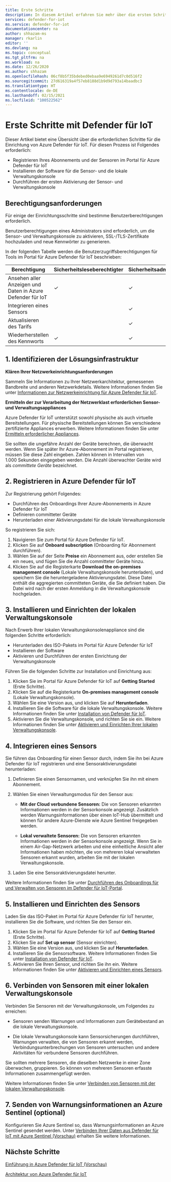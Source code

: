 ```yaml
---
title: Erste Schritte
description: In diesem Artikel erfahren Sie mehr über die ersten Schritte mit dem grundlegenden Workflow einer Bereitstellung von Azure Defender für IoT.
services: defender-for-iot
ms.service: defender-for-iot
documentationcenter: na
author: shhazam-ms
manager: rkarlin
editor: ''
ms.devlang: na
ms.topic: conceptual
ms.tgt_pltfrm: na
ms.workload: na
ms.date: 12/26/2020
ms.author: shhazam
ms.openlocfilehash: 06cf8b5f35bdebed0ebaa9e6949261d7c0d516f2
ms.sourcegitcommit: 27d616319a4f57eb8188d1b9d9d793a14baadbc3
ms.translationtype: HT
ms.contentlocale: de-DE
ms.lasthandoff: 02/15/2021
ms.locfileid: "100522562"
---
```

# <a name="get-started-with-defender-for-iot"></a>Erste Schritte mit Defender für IoT

Dieser Artikel bietet eine Übersicht über die erforderlichen Schritte für die Einrichtung von Azure Defender für IoT. Für diesen Prozess ist Folgendes erforderlich:

- Registrieren Ihres Abonnements und der Sensoren im Portal für Azure Defender für IoT
- Installieren der Software für die Sensor- und die lokale Verwaltungskonsole
- Durchführen der ersten Aktivierung der Sensor- und Verwaltungskonsole

## <a name="permission-requirements"></a>Berechtigungsanforderungen

Für einige der Einrichtungsschritte sind bestimme Benutzerberechtigungen erforderlich.

Benutzerberechtigungen eines Administrators sind erforderlich, um die Sensor- und Verwaltungskonsole zu aktivieren, SSL-/TLS-Zertifikate hochzuladen und neue Kennwörter zu generieren.

In der folgenden Tabelle werden die Benutzerzugriffsberechtigungen für Tools im Portal für Azure Defender für IoT beschrieben:

| Berechtigung | Sicherheitsleseberechtigter | Sicherheitsadministrator | Abonnementmitwirkender | Abonnementbesitzer |
|--|--|--|--|--|
| Ansehen aller Anzeigen und Daten in Azure Defender für IoT | ✓ | ✓ | ✓ | ✓ |
| Integrieren eines Sensors  |  |  ✓ | ✓ | ✓ |
| Aktualisieren des Tarifs  |  |  ✓ | ✓ | ✓ |
| Wiederherstellen des Kennworts  | ✓  |  ✓ | ✓ | ✓ |

## <a name="1-identify-the-solution-infrastructure"></a>1. Identifizieren der Lösungsinfrastruktur

**Klären Ihrer Netzwerkeinrichtungsanforderungen**

Sammeln Sie Informationen zu Ihrer Netzwerkarchitektur, gemessenen Bandbreite und anderen Netzwerkdetails. Weitere Informationen finden Sie unter [Informationen zur Netzwerkeinrichtung für Azure Defender für IoT](how-to-set-up-your-network.md).

**Ermitteln der zur Verarbeitung der Netzwerklast erforderlichen Sensor- und Verwaltungsappliances**

Azure Defender für IoT unterstützt sowohl physische als auch virtuelle Bereitstellungen. Für physische Bereitstellungen können Sie verschiedene zertifizierte Appliances erwerben. Weitere Informationen finden Sie unter [Ermitteln erforderlicher Appliances](how-to-identify-required-appliances.md).

Sie sollten die ungefähre Anzahl der Geräte berechnen, die überwacht werden. Wenn Sie später Ihr Azure-Abonnement im Portal registrieren, müssen Sie diese Zahl eingeben. Zahlen können in Intervallen von 1.000 Sekunden eingegeben werden. Die Anzahl überwachter Geräte wird als *committete Geräte* bezeichnet.

## <a name="2-register-with-azure-defender-for-iot"></a>2. Registrieren in Azure Defender für IoT

Zur Registrierung gehört Folgendes:

- Durchführen des Onboardings Ihrer Azure-Abonnements in Azure Defender für IoT
- Definieren committeter Geräte
- Herunterladen einer Aktivierungsdatei für die lokale Verwaltungskonsole

So registrieren Sie sich:

1. Navigieren Sie zum Portal für Azure Defender für IoT.
1. Klicken Sie auf **Onboard subscription** (Onboarding für Abonnement durchführen).
1. Wählen Sie auf der Seite **Preise** ein Abonnement aus, oder erstellen Sie ein neues, und fügen Sie die Anzahl committeter Geräte hinzu.
1. Klicken Sie auf die Registerkarte **Download the on-premises management console** (Lokale Verwaltungskonsole herunterladen), und speichern Sie die heruntergeladene Aktivierungsdatei. Diese Datei enthält die aggregierten committeten Geräte, die Sie definiert haben. Die Datei wird nach der ersten Anmeldung in die Verwaltungskonsole hochgeladen.

## <a name="3-install-and-set-up-the-on-premises-management-console"></a>3. Installieren und Einrichten der lokalen Verwaltungskonsole

Nach Erwerb Ihrer lokalen Verwaltungskonsolenappliance sind die folgenden Schritte erforderlich:

- Herunterladen des ISO-Pakets im Portal für Azure Defender für IoT
- Installieren der Software
- Aktivieren und Durchführen der ersten Einrichtung der Verwaltungskonsole

Führen Sie die folgenden Schritte zur Installation und Einrichtung aus:

1. Klicken Sie im Portal für Azure Defender für IoT auf **Getting Started** (Erste Schritte).
1. Klicken Sie auf die Registerkarte **On-premises management console** (Lokale Verwaltungskonsole).
1. Wählen Sie eine Version aus, und klicken Sie auf **Herunterladen**.
1. Installieren Sie die Software für die lokale Verwaltungskonsole. Weitere Informationen finden Sie unter [Installation von Defender für IoT](how-to-install-software.md).
1. Aktivieren Sie die Verwaltungskonsole, und richten Sie sie ein. Weitere Informationen finden Sie unter [Aktivieren und Einrichten Ihrer lokalen Verwaltungskonsole](how-to-activate-and-set-up-your-on-premises-management-console.md).

## <a name="4-onboard-a-sensor"></a>4. Integrieren eines Sensors

Sie führen das Onboarding für einen Sensor durch, indem Sie ihn bei Azure Defender für IoT registrieren und eine Sensoraktivierungsdatei herunterladen:

1. Definieren Sie einen Sensornamen, und verknüpfen Sie ihn mit einem Abonnement.
1. Wählen Sie einen Verwaltungsmodus für den Sensor aus:

   - **Mit der Cloud verbundene Sensoren:** Die von Sensoren erkannten Informationen werden in der Sensorkonsole angezeigt. Zusätzlich werden Warnungsinformationen über einen IoT-Hub übermittelt und können für andere Azure-Dienste wie Azure Sentinel freigegeben werden.

   - **Lokal verwaltete Sensoren:** Die von Sensoren erkannten Informationen werden in der Sensorkonsole angezeigt. Wenn Sie in einem Air-Gap-Netzwerk arbeiten und eine einheitliche Ansicht aller Informationen haben möchten, die von mehreren lokal verwalteten Sensoren erkannt wurden, arbeiten Sie mit der lokalen Verwaltungskonsole. 

1. Laden Sie eine Sensoraktivierungsdatei herunter.

Weitere Informationen finden Sie unter [Durchführen des Onboardings für und Verwalten von Sensoren im Defender für IoT-Portal](how-to-manage-sensors-on-the-cloud.md).

## <a name="5-install-and-set-up-the-sensor"></a>5. Installieren und Einrichten des Sensors

Laden Sie das ISO-Paket im Portal für Azure Defender für IoT herunter, installieren Sie die Software, und richten Sie den Sensor ein.

1. Klicken Sie im Portal für Azure Defender für IoT auf **Getting Started** (Erste Schritte).
1. Klicken Sie auf **Set up sensor** (Sensor einrichten).
1. Wählen Sie eine Version aus, und klicken Sie auf **Herunterladen**.
1. Installieren Sie die Sensorsoftware. Weitere Informationen finden Sie unter [Installation von Defender für IoT](how-to-install-software.md).
1. Aktivieren Sie Ihren Sensor, und richten Sie ihn ein. Weitere Informationen finden Sie unter [Aktivieren und Einrichten eines Sensors](how-to-activate-and-set-up-your-sensor.md).

## <a name="6-connect-sensors-to-an-on-premises-management-console"></a>6. Verbinden von Sensoren mit einer lokalen Verwaltungskonsole

Verbinden Sie Sensoren mit der Verwaltungskonsole, um Folgendes zu erreichen:

- Sensoren senden Warnungen und Informationen zum Gerätebestand an die lokale Verwaltungskonsole.

- Die lokale Verwaltungskonsole kann Sensorsicherungen durchführen, Warnungen verwalten, die von Sensoren erkannt werden, Verbindungsunterbrechungen von Sensoren untersuchen und andere Aktivitäten für verbundene Sensoren durchführen.

Sie sollten mehrere Sensoren, die dieselben Netzwerke in einer Zone überwachen, gruppieren. So können von mehreren Sensoren erfasste Informationen zusammengefügt werden.

Weitere Informationen finden Sie unter [Verbinden von Sensoren mit der lokalen Verwaltungskonsole](how-to-activate-and-set-up-your-on-premises-management-console.md#connect-sensors-to-the-on-premises-management-console).

## <a name="7-populate-azure-sentinel-with-alert-information-optional"></a>7. Senden von Warnungsinformationen an Azure Sentinel (optional)

Konfigurieren Sie Azure Sentinel so, dass Warnungsinformationen an Azure Sentinel gesendet werden. Unter [Verbinden Ihrer Daten aus Defender für IoT mit Azure Sentinel (Vorschau)](how-to-configure-with-sentinel.md) erhalten Sie weitere Informationen.
## <a name="next-steps"></a>Nächste Schritte

[Einführung in Azure Defender für IoT (Vorschau)](overview.md)

[Architektur von Azure Defender für IoT](architecture.md)
